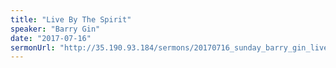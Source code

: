 ```yaml
---
title: "Live By The Spirit"
speaker: "Barry Gin"
date: "2017-07-16"
sermonUrl: "http://35.190.93.184/sermons/20170716_sunday_barry_gin_live_by_the_spirit.mp3"
---
```

